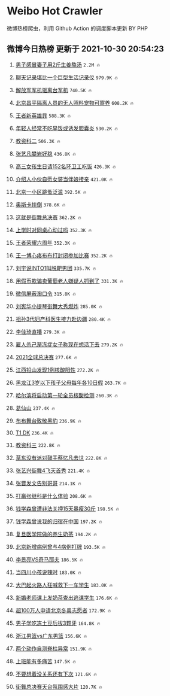 # Weibo Hot Crawler 



微博热榜爬虫，利用 Github Action 的调度脚本更新 BY PHP 


## 微博今日热榜 更新于 2021-10-30 20:54:23 
1. [男子感冒妻子用2斤生姜熬汤](https://s.weibo.com/weibo?q=%23%E7%94%B7%E5%AD%90%E6%84%9F%E5%86%92%E5%A6%BB%E5%AD%90%E7%94%A82%E6%96%A4%E7%94%9F%E5%A7%9C%E7%86%AC%E6%B1%A4%23&Refer=top) `2.2M 🔥` 

1. [聊天记录堪比一个巨型生活记录仪](https://s.weibo.com/weibo?q=%23%E8%81%8A%E5%A4%A9%E8%AE%B0%E5%BD%95%E5%A0%AA%E6%AF%94%E4%B8%80%E4%B8%AA%E5%B7%A8%E5%9E%8B%E7%94%9F%E6%B4%BB%E8%AE%B0%E5%BD%95%E4%BB%AA%23&Refer=top) `979.9K 🔥` 

1. [解放军军机驱离台军机](https://s.weibo.com/weibo?q=%23%E8%A7%A3%E6%94%BE%E5%86%9B%E5%86%9B%E6%9C%BA%E9%A9%B1%E7%A6%BB%E5%8F%B0%E5%86%9B%E6%9C%BA%23&Refer=top) `740.5K 🔥` 

1. [北京昌平隔离人员的无人照料宠物可寄养](https://s.weibo.com/weibo?q=%23%E5%8C%97%E4%BA%AC%E6%98%8C%E5%B9%B3%E9%9A%94%E7%A6%BB%E4%BA%BA%E5%91%98%E7%9A%84%E6%97%A0%E4%BA%BA%E7%85%A7%E6%96%99%E5%AE%A0%E7%89%A9%E5%8F%AF%E5%AF%84%E5%85%BB%23&Refer=top) `608.2K 🔥` 

1. [王者新英雄暃](https://s.weibo.com/weibo?q=%23%E7%8E%8B%E8%80%85%E6%96%B0%E8%8B%B1%E9%9B%84%E6%9A%83%23&Refer=top) `588.3K 🔥` 

1. [年轻人经常不吃早饭或诱发胆囊炎](https://s.weibo.com/weibo?q=%23%E5%B9%B4%E8%BD%BB%E4%BA%BA%E7%BB%8F%E5%B8%B8%E4%B8%8D%E5%90%83%E6%97%A9%E9%A5%AD%E6%88%96%E8%AF%B1%E5%8F%91%E8%83%86%E5%9B%8A%E7%82%8E%23&Refer=top) `530.2K 🔥` 

1. [教资科二](https://s.weibo.com/weibo?q=%23%E6%95%99%E8%B5%84%E7%A7%91%E4%BA%8C%23&Refer=top) `506.3K 🔥` 

1. [张艺凡攀岩好稳](https://s.weibo.com/weibo?q=%23%E5%BC%A0%E8%89%BA%E5%87%A1%E6%94%80%E5%B2%A9%E5%A5%BD%E7%A8%B3%23&Refer=top) `436.8K 🔥` 

1. [高三女孩生日请152名环卫工吃饭](https://s.weibo.com/weibo?q=%23%E9%AB%98%E4%B8%89%E5%A5%B3%E5%AD%A9%E7%94%9F%E6%97%A5%E8%AF%B7152%E5%90%8D%E7%8E%AF%E5%8D%AB%E5%B7%A5%E5%90%83%E9%A5%AD%23&Refer=top) `426.3K 🔥` 

1. [介绍人小伙自愿女装当伴娘接亲](https://s.weibo.com/weibo?q=%23%E4%BB%8B%E7%BB%8D%E4%BA%BA%E5%B0%8F%E4%BC%99%E8%87%AA%E6%84%BF%E5%A5%B3%E8%A3%85%E5%BD%93%E4%BC%B4%E5%A8%98%E6%8E%A5%E4%BA%B2%23&Refer=top) `421.0K 🔥` 

1. [北京一小区跳蚤泛滥](https://s.weibo.com/weibo?q=%23%E5%8C%97%E4%BA%AC%E4%B8%80%E5%B0%8F%E5%8C%BA%E8%B7%B3%E8%9A%A4%E6%B3%9B%E6%BB%A5%23&Refer=top) `392.5K 🔥` 

1. [奥斯卡摔倒](https://s.weibo.com/weibo?q=%23%E5%A5%A5%E6%96%AF%E5%8D%A1%E6%91%94%E5%80%92%23&Refer=top) `378.6K 🔥` 

1. [这就是街舞总决赛](https://s.weibo.com/weibo?q=%23%E8%BF%99%E5%B0%B1%E6%98%AF%E8%A1%97%E8%88%9E%E6%80%BB%E5%86%B3%E8%B5%9B%23&Refer=top) `362.2K 🔥` 

1. [上学时对同桌心动过吗](https://s.weibo.com/weibo?q=%23%E4%B8%8A%E5%AD%A6%E6%97%B6%E5%AF%B9%E5%90%8C%E6%A1%8C%E5%BF%83%E5%8A%A8%E8%BF%87%E5%90%97%23&Refer=top) `352.3K 🔥` 

1. [王者荣耀六周年](https://s.weibo.comjavascript:void(0);) `352.3K 🔥` 

1. [王一博心疼布布打封闭参加比赛](https://s.weibo.com/weibo?q=%23%E7%8E%8B%E4%B8%80%E5%8D%9A%E5%BF%83%E7%96%BC%E5%B8%83%E5%B8%83%E6%89%93%E5%B0%81%E9%97%AD%E5%8F%82%E5%8A%A0%E6%AF%94%E8%B5%9B%23&Refer=top) `352.2K 🔥` 

1. [刘宇说INTO1叫脱靶男团](https://s.weibo.com/weibo?q=%23%E5%88%98%E5%AE%87%E8%AF%B4INTO1%E5%8F%AB%E8%84%B1%E9%9D%B6%E7%94%B7%E5%9B%A2%23&Refer=top) `335.7K 🔥` 

1. [用假币欺骗卖葡萄老人嫌疑人抓到了](https://s.weibo.com/weibo?q=%23%E7%94%A8%E5%81%87%E5%B8%81%E6%AC%BA%E9%AA%97%E5%8D%96%E8%91%A1%E8%90%84%E8%80%81%E4%BA%BA%E5%AB%8C%E7%96%91%E4%BA%BA%E6%8A%93%E5%88%B0%E4%BA%86%23&Refer=top) `331.3K 🔥` 

1. [微信屏蔽淘口令](https://s.weibo.com/weibo?q=%23%E5%BE%AE%E4%BF%A1%E5%B1%8F%E8%94%BD%E6%B7%98%E5%8F%A3%E4%BB%A4%23&Refer=top) `315.8K 🔥` 

1. [刘宪华小提琴街舞大秀燃炸](https://s.weibo.com/weibo?q=%23%E5%88%98%E5%AE%AA%E5%8D%8E%E5%B0%8F%E6%8F%90%E7%90%B4%E8%A1%97%E8%88%9E%E5%A4%A7%E7%A7%80%E7%87%83%E7%82%B8%23&Refer=top) `285.0K 🔥` 

1. [祖孙3代妇产科医生接力赴边疆](https://s.weibo.com/weibo?q=%23%E7%A5%96%E5%AD%993%E4%BB%A3%E5%A6%87%E4%BA%A7%E7%A7%91%E5%8C%BB%E7%94%9F%E6%8E%A5%E5%8A%9B%E8%B5%B4%E8%BE%B9%E7%96%86%23&Refer=top) `280.4K 🔥` 

1. [李佳琦直播](https://s.weibo.com/weibo?q=%23%E6%9D%8E%E4%BD%B3%E7%90%A6%E7%9B%B4%E6%92%AD%23&Refer=top) `279.3K 🔥` 

1. [雇人杀己渐冻症女子称现在想活下去](https://s.weibo.com/weibo?q=%23%E9%9B%87%E4%BA%BA%E6%9D%80%E5%B7%B1%E6%B8%90%E5%86%BB%E7%97%87%E5%A5%B3%E5%AD%90%E7%A7%B0%E7%8E%B0%E5%9C%A8%E6%83%B3%E6%B4%BB%E4%B8%8B%E5%8E%BB%23&Refer=top) `279.2K 🔥` 

1. [2021全球总决赛](https://s.weibo.com/weibo?q=2021%E5%85%A8%E7%90%83%E6%80%BB%E5%86%B3%E8%B5%9B&Refer=top) `277.6K 🔥` 

1. [江西铅山发现1例核酸阳性](https://s.weibo.com/weibo?q=%23%E6%B1%9F%E8%A5%BF%E9%93%85%E5%B1%B1%E5%8F%91%E7%8E%B01%E4%BE%8B%E6%A0%B8%E9%85%B8%E9%98%B3%E6%80%A7%23&Refer=top) `272.2K 🔥` 

1. [黑龙江3岁以下孩子父母每年各10日假](https://s.weibo.com/weibo?q=%23%E9%BB%91%E9%BE%99%E6%B1%9F3%E5%B2%81%E4%BB%A5%E4%B8%8B%E5%AD%A9%E5%AD%90%E7%88%B6%E6%AF%8D%E6%AF%8F%E5%B9%B4%E5%90%8410%E6%97%A5%E5%81%87%23&Refer=top) `263.7K 🔥` 

1. [哈尔滨将启动第一轮全员核酸检测](https://s.weibo.com/weibo?q=%23%E5%93%88%E5%B0%94%E6%BB%A8%E5%B0%86%E5%90%AF%E5%8A%A8%E7%AC%AC%E4%B8%80%E8%BD%AE%E5%85%A8%E5%91%98%E6%A0%B8%E9%85%B8%E6%A3%80%E6%B5%8B%23&Refer=top) `260.3K 🔥` 

1. [葛仙山](https://s.weibo.com/weibo?q=%E8%91%9B%E4%BB%99%E5%B1%B1&Refer=top) `237.4K 🔥` 

1. [布布舞台致敬黑豹](https://s.weibo.com/weibo?q=%23%E5%B8%83%E5%B8%83%E8%88%9E%E5%8F%B0%E8%87%B4%E6%95%AC%E9%BB%91%E8%B1%B9%23&Refer=top) `236.9K 🔥` 

1. [T1 DK](https://s.weibo.com/weibo?q=T1%20DK&Refer=top) `236.4K 🔥` 

1. [教资科三](https://s.weibo.com/weibo?q=%23%E6%95%99%E8%B5%84%E7%A7%91%E4%B8%89%23&Refer=top) `222.8K 🔥` 

1. [草东没有派对鼓手蔡忆凡去世](https://s.weibo.com/weibo?q=%23%E8%8D%89%E4%B8%9C%E6%B2%A1%E6%9C%89%E6%B4%BE%E5%AF%B9%E9%BC%93%E6%89%8B%E8%94%A1%E5%BF%86%E5%87%A1%E5%8E%BB%E4%B8%96%23&Refer=top) `222.8K 🔥` 

1. [张艺兴街舞4飞天首秀](https://s.weibo.com/weibo?q=%23%E5%BC%A0%E8%89%BA%E5%85%B4%E8%A1%97%E8%88%9E4%E9%A3%9E%E5%A4%A9%E9%A6%96%E7%A7%80%23&Refer=top) `221.4K 🔥` 

1. [张晋发文告别哥哥](https://s.weibo.com/weibo?q=%23%E5%BC%A0%E6%99%8B%E5%8F%91%E6%96%87%E5%91%8A%E5%88%AB%E5%93%A5%E5%93%A5%23&Refer=top) `214.1K 🔥` 

1. [打赢张继科是什么体验](https://s.weibo.com/weibo?q=%23%E6%89%93%E8%B5%A2%E5%BC%A0%E7%BB%A7%E7%A7%91%E6%98%AF%E4%BB%80%E4%B9%88%E4%BD%93%E9%AA%8C%23&Refer=top) `208.6K 🔥` 

1. [钱学森曾遭非法关押15天暴瘦30斤](https://s.weibo.com/weibo?q=%23%E9%92%B1%E5%AD%A6%E6%A3%AE%E6%9B%BE%E9%81%AD%E9%9D%9E%E6%B3%95%E5%85%B3%E6%8A%BC15%E5%A4%A9%E6%9A%B4%E7%98%A630%E6%96%A4%23&Refer=top) `198.5K 🔥` 

1. [钱学森曾说我的归宿在中国](https://s.weibo.com/weibo?q=%23%E9%92%B1%E5%AD%A6%E6%A3%AE%E6%9B%BE%E8%AF%B4%E6%88%91%E7%9A%84%E5%BD%92%E5%AE%BF%E5%9C%A8%E4%B8%AD%E5%9B%BD%23&Refer=top) `197.2K 🔥` 

1. [复旦医学院做的养生奶茶](https://s.weibo.com/weibo?q=%23%E5%A4%8D%E6%97%A6%E5%8C%BB%E5%AD%A6%E9%99%A2%E5%81%9A%E7%9A%84%E5%85%BB%E7%94%9F%E5%A5%B6%E8%8C%B6%23&Refer=top) `194.2K 🔥` 

1. [北京新增病例曾与4病例打牌](https://s.weibo.com/weibo?q=%23%E5%8C%97%E4%BA%AC%E6%96%B0%E5%A2%9E%E7%97%85%E4%BE%8B%E6%9B%BE%E4%B8%8E4%E7%97%85%E4%BE%8B%E6%89%93%E7%89%8C%23&Refer=top) `193.5K 🔥` 

1. [李景亮VS奇马耶夫](https://s.weibo.com/weibo?q=%23%E6%9D%8E%E6%99%AF%E4%BA%AEVS%E5%A5%87%E9%A9%AC%E8%80%B6%E5%A4%AB%23&Refer=top) `186.5K 🔥` 

1. [当四川小孩说辣时](https://s.weibo.com/weibo?q=%23%E5%BD%93%E5%9B%9B%E5%B7%9D%E5%B0%8F%E5%AD%A9%E8%AF%B4%E8%BE%A3%E6%97%B6%23&Refer=top) `183.0K 🔥` 

1. [大巴起火路人狂喊救下一车学生](https://s.weibo.com/weibo?q=%23%E5%A4%A7%E5%B7%B4%E8%B5%B7%E7%81%AB%E8%B7%AF%E4%BA%BA%E7%8B%82%E5%96%8A%E6%95%91%E4%B8%8B%E4%B8%80%E8%BD%A6%E5%AD%A6%E7%94%9F%23&Refer=top) `183.0K 🔥` 

1. [新婚老师课上发奶茶查出逃课学生](https://s.weibo.com/weibo?q=%23%E6%96%B0%E5%A9%9A%E8%80%81%E5%B8%88%E8%AF%BE%E4%B8%8A%E5%8F%91%E5%A5%B6%E8%8C%B6%E6%9F%A5%E5%87%BA%E9%80%83%E8%AF%BE%E5%AD%A6%E7%94%9F%23&Refer=top) `176.6K 🔥` 

1. [超100万人申请北京冬奥志愿者](https://s.weibo.com/weibo?q=%23%E8%B6%85100%E4%B8%87%E4%BA%BA%E7%94%B3%E8%AF%B7%E5%8C%97%E4%BA%AC%E5%86%AC%E5%A5%A5%E5%BF%97%E6%84%BF%E8%80%85%23&Refer=top) `172.9K 🔥` 

1. [男子学吃冻土豆后拔3颗牙](https://s.weibo.com/weibo?q=%23%E7%94%B7%E5%AD%90%E5%AD%A6%E5%90%83%E5%86%BB%E5%9C%9F%E8%B1%86%E5%90%8E%E6%8B%943%E9%A2%97%E7%89%99%23&Refer=top) `164.8K 🔥` 

1. [浙江男篮vs广东男篮](https://s.weibo.com/weibo?q=%23%E6%B5%99%E6%B1%9F%E7%94%B7%E7%AF%AEvs%E5%B9%BF%E4%B8%9C%E7%94%B7%E7%AF%AE%23&Refer=top) `156.6K 🔥` 

1. [两个动作自测脊柱异常](https://s.weibo.com/weibo?q=%23%E4%B8%A4%E4%B8%AA%E5%8A%A8%E4%BD%9C%E8%87%AA%E6%B5%8B%E8%84%8A%E6%9F%B1%E5%BC%82%E5%B8%B8%23&Refer=top) `151.9K 🔥` 

1. [上班能有多痛苦](https://s.weibo.com/weibo?q=%23%E4%B8%8A%E7%8F%AD%E8%83%BD%E6%9C%89%E5%A4%9A%E7%97%9B%E8%8B%A6%23&Refer=top) `147.5K 🔥` 

1. [不要想着没关系还有下次](https://s.weibo.com/weibo?q=%E4%B8%8D%E8%A6%81%E6%83%B3%E7%9D%80%E6%B2%A1%E5%85%B3%E7%B3%BB%E8%BF%98%E6%9C%89%E4%B8%8B%E6%AC%A1&Refer=top) `121.6K 🔥` 

1. [街舞总决赛天台氛围感大片](https://s.weibo.com/weibo?q=%23%E8%A1%97%E8%88%9E%E6%80%BB%E5%86%B3%E8%B5%9B%E5%A4%A9%E5%8F%B0%E6%B0%9B%E5%9B%B4%E6%84%9F%E5%A4%A7%E7%89%87%23&Refer=top) `120.7K 🔥` 

